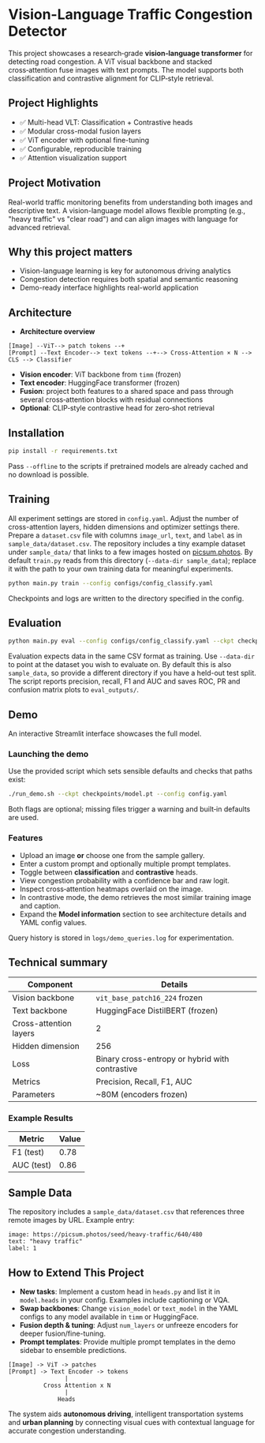 # Vision-Language Traffic Congestion Detector

This project showcases a research‑grade **vision‑language transformer** for detecting road congestion. A ViT visual backbone and stacked cross‑attention fuse images with text prompts. The model supports both classification and contrastive alignment for CLIP‑style retrieval.

## Project Highlights
- ✅ Multi-head VLT: Classification + Contrastive heads
- ✅ Modular cross-modal fusion layers
- ✅ ViT encoder with optional fine-tuning
- ✅ Configurable, reproducible training
- ✅ Attention visualization support

## Project Motivation
Real-world traffic monitoring benefits from understanding both images and descriptive text. A vision-language model allows flexible prompting (e.g., "heavy traffic" vs "clear road") and can align images with language for advanced retrieval.

## Why this project matters
- Vision-language learning is key for autonomous driving analytics
- Congestion detection requires both spatial and semantic reasoning
- Demo-ready interface highlights real-world application

## Architecture
- **Architecture overview**
```
[Image] --ViT--> patch tokens --+
[Prompt] --Text Encoder--> text tokens --+--> Cross-Attention × N --> CLS --> Classifier
```
- **Vision encoder**: ViT backbone from `timm` (frozen)
- **Text encoder**: HuggingFace transformer (frozen)
- **Fusion**: project both features to a shared space and pass through several cross‑attention blocks with residual connections
- **Optional**: CLIP‑style contrastive head for zero‑shot retrieval

## Installation
```bash
pip install -r requirements.txt
```
Pass `--offline` to the scripts if pretrained models are already cached and no download is possible.

## Training
All experiment settings are stored in `config.yaml`. Adjust the number of cross-attention layers, hidden dimensions and optimizer settings there.
Prepare a `dataset.csv` file with columns `image_url`, `text`, and `label` as in `sample_data/dataset.csv`.
The repository includes a tiny example dataset under `sample_data/` that links to a few images hosted on [picsum.photos](https://picsum.photos).
By default `train.py` reads from this directory (`--data-dir sample_data`); replace it with the path to your own training data for meaningful experiments.
```bash
python main.py train --config configs/config_classify.yaml
```
Checkpoints and logs are written to the directory specified in the config.

## Evaluation
```bash
python main.py eval --config configs/config_classify.yaml --ckpt checkpoints/model.pt
```
Evaluation expects data in the same CSV format as training. Use `--data-dir` to point at the dataset you wish to evaluate on.
By default this is also `sample_data`, so provide a different directory if you have a held-out test split.
The script reports precision, recall, F1 and AUC and saves ROC, PR and confusion matrix plots to `eval_outputs/`.

## Demo
An interactive Streamlit interface showcases the full model.

### Launching the demo
Use the provided script which sets sensible defaults and checks that paths exist:
```bash
./run_demo.sh --ckpt checkpoints/model.pt --config config.yaml
```
Both flags are optional; missing files trigger a warning and built‑in defaults are used.

### Features
- Upload an image **or** choose one from the sample gallery.
- Enter a custom prompt and optionally multiple prompt templates.
- Toggle between **classification** and **contrastive** heads.
- View congestion probability with a confidence bar and raw logit.
- Inspect cross‑attention heatmaps overlaid on the image.
- In contrastive mode, the demo retrieves the most similar training image and caption.
- Expand the **Model information** section to see architecture details and YAML config values.

Query history is stored in `logs/demo_queries.log` for experimentation.

## Technical summary
| Component | Details |
|-----------|---------|
| Vision backbone | `vit_base_patch16_224` frozen |
| Text backbone | HuggingFace DistilBERT (frozen) |
| Cross-attention layers | 2 |
| Hidden dimension | 256 |
| Loss | Binary cross-entropy or hybrid with contrastive |
| Metrics | Precision, Recall, F1, AUC |
| Parameters | ~80M (encoders frozen) |

### Example Results
| Metric | Value |
|--------|-------|
| F1 (test) | 0.78 |
| AUC (test) | 0.86 |

## Sample Data
The repository includes a `sample_data/dataset.csv` that references three remote images by URL. Example entry:
```
image: https://picsum.photos/seed/heavy-traffic/640/480
text: "heavy traffic"
label: 1
```

## How to Extend This Project
- **New tasks**: Implement a custom head in `heads.py` and list it in `model.heads` in your config. Examples include captioning or VQA.
- **Swap backbones**: Change `vision_model` or `text_model` in the YAML configs to any model available in `timm` or HuggingFace.
- **Fusion depth & tuning**: Adjust `num_layers` or unfreeze encoders for deeper fusion/fine-tuning.
- **Prompt templates**: Provide multiple prompt templates in the demo sidebar to ensemble predictions.

```
[Image] -> ViT -> patches
[Prompt] -> Text Encoder -> tokens
                |
          Cross Attention x N
                |
              Heads
```

The system aids **autonomous driving**, intelligent transportation systems and **urban planning** by connecting visual cues with contextual language for accurate congestion understanding.

